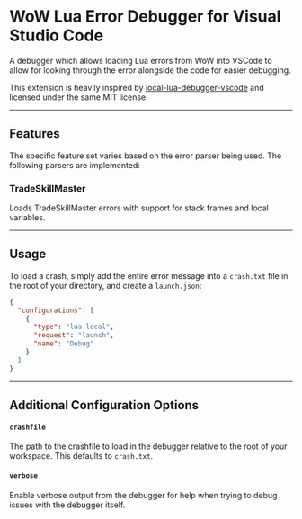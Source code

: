 # WoW Lua Error Debugger for Visual Studio Code

A debugger which allows loading Lua errors from WoW into VSCode to allow for looking through the error alongside the code for easier debugging.

This extension is heavily inspired by [local-lua-debugger-vscode](https://github.com/tomblind/local-lua-debugger-vscode) and licensed under the same MIT license.

---
## Features

The specific feature set varies based on the error parser being used. The following parsers are implemented:

### TradeSkillMaster

Loads TradeSkillMaster errors with support for stack frames and local variables.

---
## Usage

To load a crash, simply add the entire error message into a `crash.txt` file in the root of your directory, and create a `launch.json`:
```json
{
  "configurations": [
    {
      "type": "lua-local",
      "request": "launch",
      "name": "Debug"
    }
  ]
}
```

---
## Additional Configuration Options
#### `crashfile`

The path to the crashfile to load in the debugger relative to the root of your workspace. This defaults to `crash.txt`.

#### `verbose`

Enable verbose output from the debugger for help when trying to debug issues with the debugger itself.
